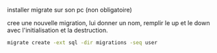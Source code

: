 installer migrate sur son pc (non obligatoire)

cree une nouvelle migration, lui donner un nom, remplir le up et le down avec l'initialisation et la destruction.
```bash
migrate create -ext sql -dir migrations -seq user
```